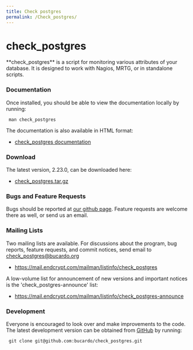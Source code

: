```yaml
---
title: Check postgres
permalink: /Check_postgres/
---
```


<h1>
check_postgres

</h1>
**check_postgres** is a script for monitoring various attributes of your database. It is designed to work with Nagios, MRTG, or in standalone scripts.

### Documentation

Once installed, you should be able to view the documentation locally by running:

` man check_postgres`

The documentation is also available in HTML format:

-   [check_postgres documentation](http://bucardo.org/check_postgres/check_postgres.pl.html)

### Download

The latest version, 2.23.0, can be downloaded here:

-   [check_postgres.tar.gz](http://bucardo.org/downloads/check_postgres.tar.gz)

### Bugs and Feature Requests

Bugs should be reported at [our github page](https://github.com/bucardo/check_postgres/issues). Feature requests are welcome there as well, or send us an email.

### Mailing Lists

Two mailing lists are available. For discussions about the program, bug reports, feature requests, and commit notices, send email to check_postgres@bucardo.org

-   <https://mail.endcrypt.com/mailman/listinfo/check_postgres>

A low-volume list for announcement of new versions and important notices is the 'check_postgres-announce' list:

-   <https://mail.endcrypt.com/mailman/listinfo/check_postgres-announce>

### Development

Everyone is encouraged to look over and make improvements to the code. The latest development version can be obtained from [GitHub](https://github.com/bucardo/check_postgres/) by running:

` git clone git@github.com:bucardo/check_postgres.git`

